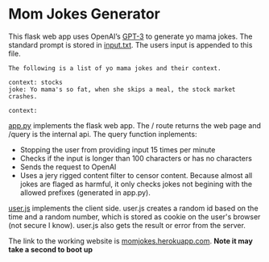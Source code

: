 # Mom Jokes Generator

This flask web app uses OpenAI’s [GPT-3](https://beta.openai.com) to generate yo mama jokes. The standard prompt is stored in [input.txt](input.txt). The users input is appended to this file.

```
The following is a list of yo mama jokes and their context.

context: stocks
joke: Yo mama's so fat, when she skips a meal, the stock market crashes.

context: 
```

[app.py](app.py) implements the flask web app. The / route returns the web page and /query is the internal api. The query function inplements:
* Stopping the user from providing input 15 times per minute
* Checks if the input is longer than 100 characters or has no characters
* Sends the request to OpenAI
* Uses a jery rigged content filter to censor content. Because almost all jokes are flaged as harmful, it only checks jokes not begining with the allowed prefixes (generated in app.py).

[user.js](static/user.js) implements the client side. user.js creates a random id based on the time and a random number, which is stored as cookie on the user's browser (not secure I know). user.js also gets the result or error from the server.

The link to the working website is [momjokes.herokuapp.com](http://momjokes.herokuapp.com). **Note it may take a second to boot up**